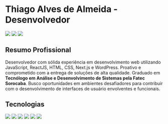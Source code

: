 # Thiago Alves de Almeida - Desenvolvedor

<a href="mailto:almeida.thiagoalvesde@gmail.com"><img src="https://img.shields.io/badge/-E--mail-red?style=flat-square&logo=gmail&logoColor=white&labelColor=red"/></a>
<a href="https://www.linkedin.com/in/thiago-almeida22/"><img src="https://img.shields.io/badge/LinkedIn-Thiago%20Almeida-blue?style=flat-square&logo=linkedin&logoColor=white&labelColor=blue"/></a>
<a href="https://thiago-almeida-portfolio.vercel.app/"><img src="https://img.shields.io/badge/Portf%C3%B3lio-gray?style=flat-square&logo=web&logoColor=white&labelColor=gray"/></a>

## Resumo Profissional

Desenvolvedor com sólida experiência em desenvolvimento web utilizando JavaScript, ReactJS, HTML, CSS, Next.js e WordPress. Proativo e comprometido com a entrega de soluções de alta qualidade. Graduado em **Tecnólogo em Análise e Desenvolvimento de Sistemas pela Fatec Sorocaba**. Busco oportunidades em ambientes desafiadores para contribuir com o desenvolvimento de interfaces de usuário envolventes e funcionais.

## Tecnologias

<img src="https://img.icons8.com/color/48/000000/html-5--v1.png"/> <img src="https://img.icons8.com/color/48/000000/css3.png"/> <img src="https://img.icons8.com/color/48/000000/javascript--v1.png"/> <img src="https://img.icons8.com/color/48/000000/typescript.png"/> <img src="https://img.icons8.com/color/48/000000/sql.png"/> <img src="https://img.icons8.com/color/48/000000/react-native.png"/>
